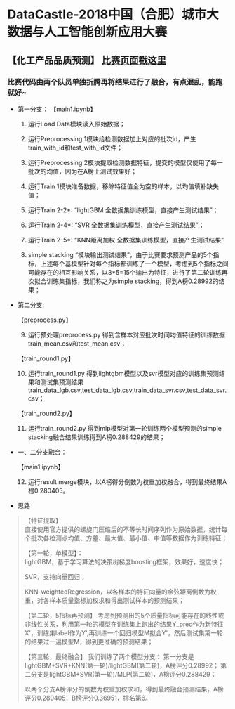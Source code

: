 # DataCastle-2018中国（合肥）城市大数据与人工智能创新应用大赛
## 【化工产品品质预测】 [比赛页面戳这里](http://www.hfdatacity.com/common/cmpt/%E5%8C%96%E5%B7%A5%E4%BA%A7%E5%93%81%E5%93%81%E8%B4%A8%E6%99%BA%E8%83%BD%E9%A2%84%E6%B5%8B_%E7%AB%9E%E8%B5%9B%E4%BF%A1%E6%81%AF.html "化工产品品质预测")

### 比赛代码由两个队员单独折腾再将结果进行了融合，有点混乱，能跑就好~

- 第一分支：
【main1.ipynb】
   1. 运行Load Data模块读入原始数据；

   2. 运行Preprocessing 1模块给检测数据加上对应的批次id，产生train_with_id和test_with_id文件；

   3. 运行Preprocessing 2模块提取检测数据特征，提交的模型仅使用了每一批次的均值，因为在A榜上测试效果好；

   4. 运行Train 1模块准备数据，移除特征值全为空的样本，以均值填补缺失值；

   5. 运行Train 2-2*: “lightGBM 全数据集训练模型，直接产生测试结果”；

   6. 运行Train 2-4*: “SVR 全数据集训练模型，直接产生测试结果”；

   7. 运行Train 2-5*: “KNN距离加权 全数据集训练模型，直接产生测试结果”

   8. simple stacking “模块输出测试结果”，由于比赛要求预测产品的5个指标，上述每个基模型针对每个指标都训练了一个模型，考虑到5个指标之间可能存在的相互影响关系，以3*5=15个输出为特征，进行了第二轮训练再次拟合训练集指标，我们称之为simple stacking，得到A榜0.28992的结果；


- 第二分支:
   
   【preprocess.py】
   
   9. 运行预处理preprocess.py 得到含样本对应批次时间均值特征的训练数据train_mean.csv和test_mean.csv；

   【train_round1.py】

   10. 运行train_round1.py 得到lightgbm模型以及svr模型对应的训练集预测结果和测试集预测结果train_data_lgb.csv,test_data_lgb.csv,train_data_svr.csv,test_data_svr.csv；

   【train_round2.py】
   
   11. 运行train_round2.py 得到mlp模型对第一轮训练两个模型预测的simple stacking融合结果训练得到A榜0.288429的结果；


- 一、二分支融合：
   
   【main1.ipynb】
   
   12. 运行result merge模块，以A榜得分倒数为权重加权融合，得到最终结果A榜0.280405。
   
- 思路  
>【特征提取】  
直接使用官方提供的螺旋门压缩后的不等长时间序列作为原始数据，统计每个批次各检测点均值、方差、最大值、最小值、中值等数据作为训练特征；  
>
>【第一轮，单模型】：  
lightGBM，基于学习算法的决策树梯度boosting框架，效果好，速度快；
>
>SVR，支持向量回归；
>
>KNN-weightedRegression，以各样本的特征向量的余弦距离倒数为权重，对各样本质量指标加权求和得出测试样本的预测结果；
>
>【第二轮，5指标再预测】
考虑到预测出的5个质量指标可能存在的线性或非线性关系，利用第一轮的模型在训练集上跑出的结果Y_pred作为新特征X'，训练集label作为Y',再训练一个回归模型M拟合Y'，然后测试集第一轮的结果过一遍模型M，得到更准确的预测结果；
>
>【第三轮，最终融合】
我们训练了两个模型分支：
第一分支是lightGBM+SVR+KNN(第一轮)/lightGBM(第二轮)，A榜评分0.28992；
第二分支是lightGBM+SVR(第一轮)/MLP(第二轮)，A榜评分0.288429；
>
>以两个分支A榜评分的倒数为权重加权求和，得到最终融合预测结果，A榜评分0.280405，B榜评分0.36951，排名第6。